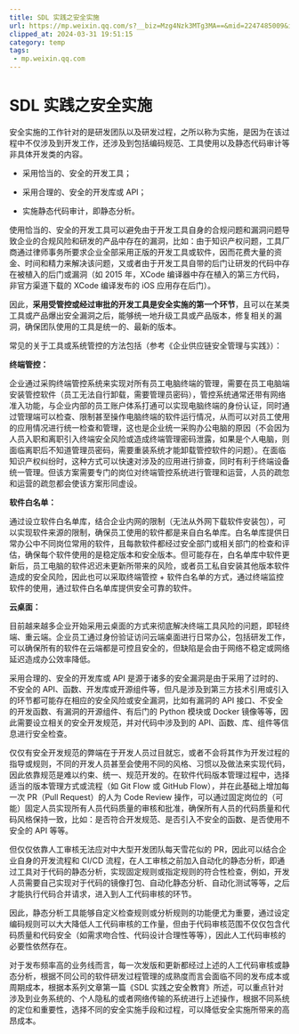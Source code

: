 ```yaml
---
title: SDL 实践之安全实施
url: https://mp.weixin.qq.com/s?__biz=Mzg4Nzk3MTg3MA==&mid=2247485009&idx=2&sn=d1df62ab6bd5d5e12807e9438d0fcc9a&chksm=cf830f20f8f48636ff30b540645c3c1c865b6c8c49a4209d6eb9ff8531c36a06036cda08a770&mpshare=1&scene=1&srcid=0216FjbLjlatgCcWxUZTrMLN&sharer_shareinfo=38c9634b2b4b767a75a4115bec8caaee&sharer_shareinfo_first=38c9634b2b4b767a75a4115bec8caaee#rd
clipped_at: 2024-03-31 19:51:15
category: temp
tags: 
 - mp.weixin.qq.com
---
```



# SDL 实践之安全实施

  

安全实施的工作针对的是研发团队以及研发过程，之所以称为实施，是因为在该过程中不仅涉及到开发工作，还涉及到包括编码规范、工具使用以及静态代码审计等非具体开发类的内容。

-   采用恰当的、安全的开发工具；
    
-   采用合理的、安全的开发库或 API；
    
-   实施静态代码审计，即静态分析。
    

使用恰当的、安全的开发工具可以避免由于开发工具自身的合规问题和漏洞问题导致企业的合规风险和研发的产品中存在的漏洞，比如：由于知识产权问题，工具厂商通过律师事务所要求企业全部采用正版的开发工具或软件，因而花费大量的资金、时间和精力来解决该问题，又或者由于开发工具自带的后门让研发的代码中存在被植入的后门或漏洞（如 2015 年，XCode 编译器中存在植入的第三方代码，非官方渠道下载的 XCode 编译发布的 iOS 应用存在后门）。

因此，**采用受管控或经过审批的开发工具是安全实施的第一个环节**，且可以在某类工具或产品爆出安全漏洞之后，能够统一地升级工具或产品版本，修复相关的漏洞，确保团队使用的工具是统一的、最新的版本。

常见的关于工具或系统管控的方法包括（参考《企业供应链安全管理与实践》）：

**终端管控：**

企业通过采购终端管控系统来实现对所有员工电脑终端的管理，需要在员工电脑端安装管控软件（员工无法自行卸载，需要管理员密码），管控系统通常还带有网络准入功能，与企业内部的员工账户体系打通可以实现电脑终端的身份认证，同时通过管理端可以检查、限制甚至操作电脑终端的软件运行情况，从而可以对员工使用的应用情况进行统一检查和管理，这也是企业统一采购办公电脑的原因（不会因为人员入职和离职引入终端安全风险或造成终端管理密码泄露，如果是个人电脑，则面临离职后不知道管理员密码，需要重装系统才能卸载管控软件的问题）。在面临知识产权纠纷时，这种方式可以快速对涉及的应用进行排查，同时有利于终端设备统一管理。但该方案需要专门的岗位对终端管控系统进行管理和运营，人员的疏忽和运营的疏忽都会使该方案形同虚设。

**软件白名单：**

通过设立软件白名单库，结合企业内网的限制（无法从外网下载软件安装包），可以实现软件来源的限制，确保员工使用的软件都是来自白名单库。白名单库提供日常办公中不同岗位常用的软件，且每款软件都经过安全部门或相关部门的检查和评估，确保每个软件使用的是稳定版本和安全版本。但可能存在，白名单库中软件更新后，员工电脑的软件迟迟未更新所带来的风险，或者员工私自安装其他版本软件造成的安全风险，因此也可以采取终端管控 + 软件白名单的方式，通过终端监控软件的使用，通过软件白名单库提供安全可靠的软件。

**云桌面：**

目前越来越多企业开始采用云桌面的方式来彻底解决终端工具风险的问题，即轻终端、重云端。企业员工通过身份验证访问云端桌面进行日常办公，包括研发工作，可以确保所有的软件在云端都是可控且安全的，但缺陷是会由于网络不稳定或网络延迟造成办公效率降低。

采用合理的、安全的开发库或 API 是源于诸多的安全漏洞是由于采用了过时的、不安全的 API、函数、开发库或开源组件等，但凡是涉及到第三方技术引用或引入的环节都可能存在相应的安全风险或安全漏洞，比如有漏洞的 API 接口、不安全的开发函数、有漏洞的开源组件、有后门的 Python 模块或 Docker 镜像等等，因此需要设立相关的安全开发规范，并对代码中涉及到的 API、函数、库、组件等信息进行安全检查。

仅仅有安全开发规范的弊端在于开发人员过目就忘，或者不会将其作为开发过程的指导或规则，不同的开发人员甚至会使用不同的风格、习惯以及做法来实现代码，因此依靠规范是难以约束、统一、规范开发的。在软件代码版本管理过程中，选择适当的版本管理方式或流程（如 Git Flow 或 GitHub Flow），并在此基础上增加每一次 PR（Pull Request）的人为 Code Review 操作，可以通过固定岗位的（可能）固定人员实现所有人员代码质量的审核和批准，确保所有人员的代码质量和代码风格保持一致，比如：是否符合开发规范、是否引入不安全的函数、是否使用不安全的 API 等等。

但仅仅依靠人工审核无法应对中大型开发团队每天雪花似的 PR，因此可以结合企业自身的开发流程和 CI/CD 流程，在人工审核之前加入自动化的静态分析，即通过工具对于代码的静态分析，实现固定规则或指定规则的符合性检查，例如，开发人员需要自己实现对于代码的镜像打包、自动化静态分析、自动化测试等等，之后才能执行代码合并请求，进入到人工代码审核的环节。

因此，静态分析工具能够自定义检查规则或分析规则的功能便尤为重要，通过设定编码规则可以大大降低人工代码审核的工作量，但由于代码审核范围不仅仅包含代码质量和代码安全（如需求吻合性、代码设计合理性等等），因此人工代码审核的必要性依然存在。

对于发布频率高的业务线而言，每一次发版和更新都经过上述的人工代码审核或静态分析，根据不同公司的软件研发过程管理的成熟度而言会面临不同的发布成本或周期成本，根据本系列文章第一篇《SDL 实践之安全教育》所述，可以重点针对涉及到业务系统的、个人隐私的或者网络传输的系统进行上述操作，根据不同系统的定位和重要性，选择不同的安全实施手段和过程，可以降低安全实施所带来的高昂成本。
